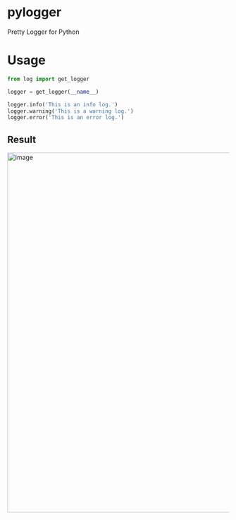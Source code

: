 # pylogger
Pretty Logger for Python

# Usage
```python
from log import get_logger

logger = get_logger(__name__)

logger.info('This is an info log.')
logger.warning('This is a warning log.')
logger.error('This is an error log.')
```

## Result
<img width="817" alt="image" src="https://user-images.githubusercontent.com/13873846/181698620-72489b61-454c-4360-be74-65a57953d61e.png">
